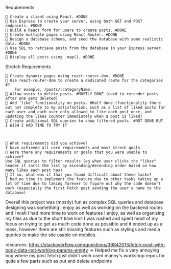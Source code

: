 Requirements

    🎯 Create a client using React. #DONE
    🎯 Use Express to create your server, using both GET and POST endpoints. #DONE
    🎯 Build a React form for users to create posts. #DONE
    🎯 Create multiple pages using React Router. #DONE
    🎯 Design a database schema, and seed the database with some realistic data. #DONE
    🎯 Use SQL to retrieve posts from the database in your Express server. #DONE
    🎯 Display all posts using .map(). #DONE

Stretch Requirements

    🏹 Create dynamic pages using react-router-dom. #DONE
    🏹 Use react-router-dom to create a dedicated route for the categories #?
        For example, /posts/:categoryName.
    🏹 Allow users to delete posts. #MOSTLY DONE (need to rerender posts after one gets deleted)
    🏹 Add ‘like’ functionality on posts. #Half done (functionality there but not complete to my satisfaction, such as a list of liked posts for each user and each user only allowed to like each post once, and updating the likes counter immediately when a post is liked)
    🏹 Create additional SQL queries to show filtered posts. #NOT DONE BUT I WISH I HAD TIME TO TRY IT



    🎯 What requirements did you achieve?
    I have achieved all core requirements and most strech goals.
    🎯 Were there any requirements or goals that you were unable to achieve?
    Use SQL queries to filter results (eg when user clicks the "likes" header it sorts the list by ascending/decending order based on how many likes each post has)
    🎯 If so, what was it that you found difficult about these tasks?
    I had no time to implement the feature due to other tasks taking up a lot of time due to taking forever to figure out why the code doesn't work (especially the first Fetch post sending the user's name to the database)

Overall this project was (mostly) fun as complex SQL queries and database designing was something I enjoy as well as working on the backend routes and I wish I had more time to work on features I enjoy, as well as organising my files as due to the short time limit I was rushed and spent most of my focus on trying to get as much code done as possible and it ended up as a mess, however there are still missing features such as stylings and media queries to make the site usable on mobiles.

resources:
https://stackoverflow.com/questions/39842013/fetch-post-with-body-data-not-working-params-empty -> Helped me fix a very annoying bug where my post fetch just didn't work
used manny's workshop repos for quite a few parts such as put and delete endpoints
